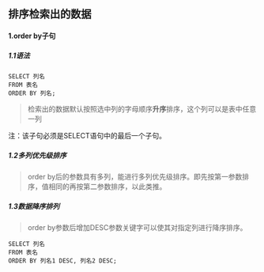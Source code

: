 ## 排序检索出的数据

#### 1.order by子句

##### 1.1语法

```mysql
SELECT 列名
FROM 表名
ORDER BY 列名;
```

> 检索出的数据默认按照选中列的字母顺序**升序**排序，这个列可以是表中任意一列

注：该子句必须是SELECT语句中的最后一个子句。

##### 1.2多列优先级排序

> order by后的参数具有多列，能进行多列优先级排序。即先按第一参数排序，值相同的再按第二参数排序，以此类推。

##### 1.3数据降序排列

> order by参数后增加DESC参数关键字可以使其对指定列进行降序排序。

```mysql
SELECT 列名
FROM 表名
ORDER BY 列名1 DESC, 列名2 DESC;
```







